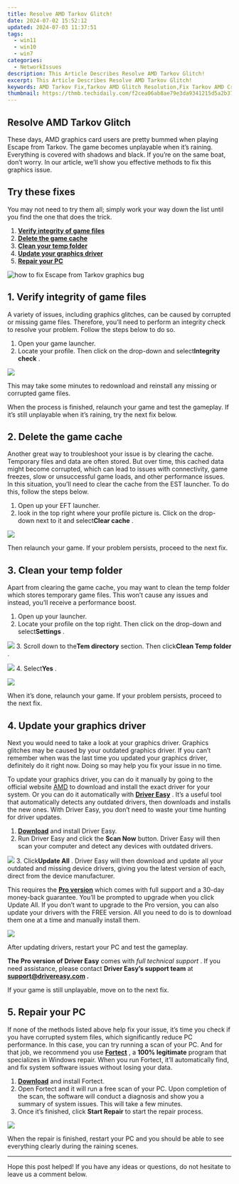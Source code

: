 ```yaml
---
title: Resolve AMD Tarkov Glitch!
date: 2024-07-02 15:52:12
updated: 2024-07-03 11:37:51
tags:
  - win11
  - win10
  - win7
categories:
  - NetworkIssues
description: This Article Describes Resolve AMD Tarkov Glitch!
excerpt: This Article Describes Resolve AMD Tarkov Glitch!
keywords: AMD Tarkov Fix,Tarkov AMD Glitch Resolution,Fix Tarkov AMD Crashes,AMD Tarkov Gameplay Improvement,Solve AMD Tarkov Bugs,AMD Tarkov Performance Issues,Tarkov AMD Graphics Problems
thumbnail: https://thmb.techidaily.com/f2cea06ab8ae79e3da9341215d5a2b3791081a5d0d2f702dc7f4ecb1fa023ae2.jpg
---
```


## Resolve AMD Tarkov Glitch

 These days, AMD graphics card users are pretty bummed when playing Escape from Tarkov. The game becomes unplayable when it’s raining. Everything is covered with shadows and black. If you’re on the same boat, don’t worry. In our article, we’ll show you effective methods to fix this graphics issue.

## Try these fixes

 You may not need to try them all; simply work your way down the list until you find the one that does the trick.

1. **[Verify integrity of game files](#fix1)**
2. **[Delete the game cache](#fix2)**
3. **[Clean your temp folder](#fix3)**
4. **[Update your graphics driver](#fix4)**
5. **[Repair your PC](#fix5)**

![how to fix Escape from Tarkov graphics bug](https://images.drivereasy.com/wp-content/uploads/2021/12/litterally-unplayable-1200x674.jpg)

## 1\. Verify integrity of game files

 A variety of issues, including graphics glitches, can be caused by corrupted or missing game files. Therefore, you’ll need to perform an integrity check to resolve your problem. Follow the steps below to do so.

1. Open your game launcher.
2. Locate your profile. Then click on the drop-down and select**Integrity check** .  

![](https://images.drivereasy.com/wp-content/uploads/2021/12/integrity-check-1.png)

 This may take some minutes to redownload and reinstall any missing or corrupted game files.

 When the process is finished, relaunch your game and test the gameplay. If it’s still unplayable when it’s raining, try the next fix below.

## 2\. Delete the game cache

 Another great way to troubleshoot your issue is by clearing the cache. Temporary files and data are often stored. But over time, this cached data might become corrupted, which can lead to issues with connectivity, game freezes, slow or unsuccessful game loads, and other performance issues. In this situation, you’ll need to clear the cache from the EST launcher. To do this, follow the steps below.

1. Open up your EFT launcher.
2. look in the top right where your profile picture is. Click on the drop-down next to it and select**Clear cache** .  

![](https://images.drivereasy.com/wp-content/uploads/2021/12/clear-cache.png)

 Then relaunch your game. If your problem persists, proceed to the next fix.

## 3\. Clean your temp folder

 Apart from clearing the game cache, you may want to clean the temp folder which stores temporary game files. This won’t cause any issues and instead, you’ll receive a performance boost.

1. Open up your launcher.
2. Locate your profile on the top right. Then click on the drop-down and select**Settings** .  

![](https://images.drivereasy.com/wp-content/uploads/2021/12/delete-temp-folder.png)
3. Scroll down to the**Tem directory** section. Then click**Clean Temp folder** .  

![](https://images.drivereasy.com/wp-content/uploads/2021/12/clean-temp-folder.png)
4. Select**Yes** .  

![](https://images.drivereasy.com/wp-content/uploads/2021/12/confirm-to-clear-temp-folder.png)

 When it’s done, relaunch your game. If your problem persists, proceed to the next fix.

## 4\. Update your graphics driver

 Next you would need to take a look at your graphics driver. Graphics glitches may be caused by your outdated graphics driver. If you can’t remember when was the last time you updated your graphics driver, definitely do it right now. Doing so may help you fix your issue in no time.

 To update your graphics driver, you can do it manually by going to the official website [AMD](https://www.amd.com/en/support) to download and install the exact driver for your system. Or you can do it automatically with **[Driver Easy](https://tools.techidaily.com/drivereasy/download/)**  . It’s a useful tool that automatically detects any outdated drivers, then downloads and installs the new ones. With Driver Easy, you don’t need to waste your time hunting for driver updates.

1. **[Download](https://tools.techidaily.com/drivereasy/download/)**  and install Driver Easy.
2. Run Driver Easy and click the **Scan Now** button. Driver Easy will then scan your computer and detect any devices with outdated drivers.  

![](https://images.drivereasy.com/wp-content/uploads/2021/08/scan-now-v5_7_0.jpg)
3. Click**Update All** . Driver Easy will then download and update all your outdated and missing device drivers, giving you the latest version of each, direct from the device manufacturer.  

 This requires the **[Pro version](https://tools.techidaily.com/drivereasy/download/)**  which comes with full support and a 30-day money-back guarantee. You’ll be prompted to upgrade when you click Update All. If you don’t want to upgrade to the Pro version, you can also update your drivers with the FREE version. All you need to do is to download them one at a time and manually install them.  

![](https://images.drivereasy.com/wp-content/uploads/2021/01/amd-5700-xt-1.jpg)

After updating drivers, restart your PC and test the gameplay.

**The Pro version of Driver Easy** comes with _full technical support_ . If you need assistance, please contact **Driver Easy’s support team** at **[support@drivereasy.com](mailto:support@drivereasy.com) .**

If your game is still unplayable, move on to the next fix.

## 5\. Repair your PC

 If none of the methods listed above help fix your issue, it’s time you check if you have corrupted system files, which significantly reduce PC performance. In this case, you can try running a scan of your PC. And for that job, we recommend you use **[Fortect](https://tools.techidaily.com/drivereasy/download/)**  , a **100% legitimate** program that specializes in Windows repair. When you run Fortect, it’ll automatically find, and fix system software issues without losing your data.

1. **[Download](https://tools.techidaily.com/drivereasy/download/)**  and install Fortect.
2. Open Fortect and it will run a free scan of your PC. Upon completion of the scan, the software will conduct a diagnosis and show you a summary of system issues. This will take a few minutes.
3. Once it’s finished, click **Start Repair** to start the repair process.  

![](https://images.drivereasy.com/wp-content/uploads/2020/10/fortect-start-repair.jpg)

 When the repair is finished, restart your PC and you should be able to see everything clearly during the raining scenes.

---

 Hope this post helped! If you have any ideas or questions, do not hesitate to leave us a comment below.

<ins class="adsbygoogle"
     style="display:block"
     data-ad-format="autorelaxed"
     data-ad-client="ca-pub-7571918770474297"
     data-ad-slot="1223367746"></ins>



<ins class="adsbygoogle"
     style="display:block"
     data-ad-client="ca-pub-7571918770474297"
     data-ad-slot="8358498916"
     data-ad-format="auto"
     data-full-width-responsive="true"></ins>
